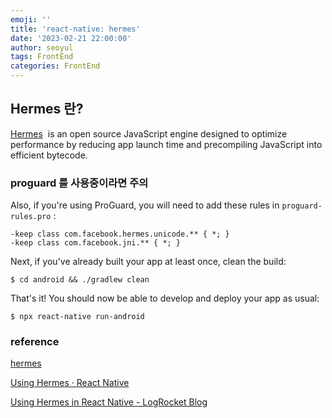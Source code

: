```yaml
---
emoji: ''
title: 'react-native: hermes'
date: '2023-02-21 22:00:00'
author: seoyul
tags: FrontEnd
categories: FrontEnd
---
```


## Hermes 란?

[Hermes](https://hermesengine.dev/)
 is an open source JavaScript engine designed to optimize performance by reducing app launch time and precompiling JavaScript into efficient bytecode.

### proguard 를 사용중이라면 주의

Also, if you're using ProGuard, you will need to add these rules in `proguard-rules.pro` :

```
-keep class com.facebook.hermes.unicode.** { *; }
-keep class com.facebook.jni.** { *; }

```

Next, if you've already built your app at least once, clean the build:

```
$ cd android && ./gradlew clean

```

That's it! You should now be able to develop and deploy your app as usual:

```
$ npx react-native run-android
```
### reference

[hermes](https://www.notion.so/Hermes-ffc3ef483a494b759c920f14bfa09c67?pvs=4)

[Using Hermes · React Native](https://reactnative.dev/docs/hermes)

[Using Hermes in React Native - LogRocket Blog](https://blog.logrocket.com/using-hermes-react-native/)